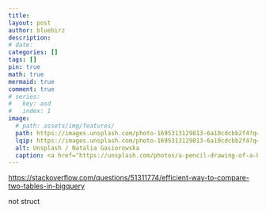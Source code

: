 ```yaml
---
title:
layout: post
author: bluebirz
description:
# date:
categories: []
tags: []
pin: true
math: true 
mermaid: true
comment: true
# series:
#   key: asd
#   index: 1
image:
  # path: assets/img/features/
  path: https://images.unsplash.com/photo-1695313129813-6a10cdcbb2f4?q=80&w=1631&auto=format&fit=crop&ixlib=rb-4.1.0&ixid=M3wxMjA3fDB8MHxwaG90by1wYWdlfHx8fGVufDB8fHx8fA%3D%3D
  lqip: https://images.unsplash.com/photo-1695313129813-6a10cdcbb2f4?q=10&w=490&auto=format&fit=crop&ixlib=rb-4.1.0&ixid=M3wxMjA3fDB8MHxwaG90by1wYWdlfHx8fGVufDB8fHx8fA%3D%3D
  alt: Unsplash / Natalia Gasiorowska
  caption: <a href="https://unsplash.com/photos/a-pencil-drawing-of-a-ball-and-a-pencil-rOVY9FD4G_Q">Unsplash / Natalia Gasiorowska</a>
---
```


<https://stackoverflow.com/questions/51311774/efficient-way-to-compare-two-tables-in-bigquery>

not struct
